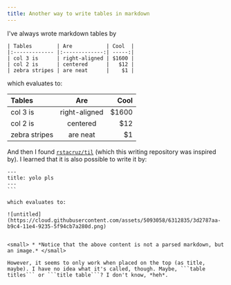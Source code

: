 ```yaml
---
title: Another way to write tables in markdown
---
```


I've always wrote markdown tables by

```
| Tables        | Are           | Cool  |
|:------------- |:-------------:| -----:|
| col 3 is      | right-aligned | $1600 |
| col 2 is      | centered      |   $12 |
| zebra stripes | are neat      |    $1 |
```

which evaluates to:

| Tables        | Are           | Cool  |
|:------------- |:-------------:| -----:|
| col 3 is      | right-aligned | $1600 |
| col 2 is      | centered      |   $12 |
| zebra stripes | are neat      |    $1 |

And then I found [```rstacruz/til```](https://github.com/rstacruz/til) (which this writing repository was inspired by). I learned that it is also possible to write it by:

````
---
title: yolo pls
---
```

which evaluates to:

![untitled](https://cloud.githubusercontent.com/assets/5093058/6312835/3d2787aa-b9c4-11e4-9235-5f94cb7a280d.png)


<small> * *Notice that the above content is not a parsed markdown, but an image.* </small>

However, it seems to only work when placed on the top (as title, maybe). I have no idea what it's called, though. Maybe, ```table titles``` or ```title table```? I don't know, *heh*.
